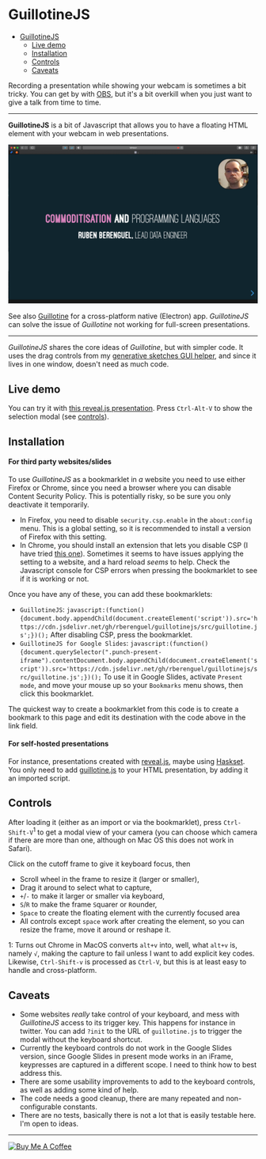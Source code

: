 # GuillotineJS

- [GuillotineJS](#guillotine)
  - [Live demo](#live-demo)
  - [Installation](#installation)
  - [Controls](#controls)
  - [Caveats](#caveats)
  
  
Recording a presentation while showing your webcam is sometimes a bit tricky. You can get by with [OBS](https://obsproject.com), but it's a bit overkill when you just want to give a talk from time to time.

---

**GuillotineJS** is a bit of Javascript that allows you to have a floating HTML element with your webcam in web presentations.

<img src="resources/guillotinejs.png" width="760"/></a>

See also [Guillotine](https://github.com/rberenguel/Guillotine) for a cross-platform native (Electron) app. _GuillotineJS_ can solve the issue of _Guillotine_ not working for full-screen presentations.

---

_GuillotineJS_ shares the core ideas of _Guillotine_, but with simpler code. It uses the drag controls from my [generative sketches GUI helper](https://mostlymaths.net/2020/05/blot-painting-p5js-sketch.html/#the-gui), and since it lives in one window, doesn't need as much code.

## Live demo

You can try it with [this reveal.js presentation](https://mostlymaths.net/commoditisation-languages/commoditisation.html#/commoditisation-and-programming-languages). Press `Ctrl-Alt-V` to show the selection modal (see [controls](#controls)).

## Installation

#### For third party websites/slides
 
To use _GuillotineJS_ as a bookmarklet in _a_ website you need to use either Firefox or Chrome, since you need a browser where you can disable Content Security Policy. This is potentially risky, so be sure you only deactivate it temporarily.

- In Firefox, you need to disable `security.csp.enable` in the `about:config` menu. This is a global setting, so it is recommended to install a version of Firefox with this setting. 
- In Chrome, you should install an extension that lets you disable CSP (I have tried [this one](https://chrome.google.com/webstore/detail/disable-content-security/ieelmcmcagommplceebfedjlakkhpden?hl=en)). Sometimes it seems to have issues applying the setting to a website, and a hard reload _seems_ to help. Check the Javascript console for CSP errors when pressing the bookmarklet to see if it is working or not.

Once you have any of these, you can add these bookmarklets:

- `GuillotineJS`: `javascript:(function(){document.body.appendChild(document.createElement('script')).src='https://cdn.jsdelivr.net/gh/rberenguel/guillotinejs/src/guillotine.js';})();` After disabling CSP, press the bookmarklet.
- `GuillotineJS for Google Slides`: `javascript:(function(){document.querySelector(".punch-present-iframe").contentDocument.body.appendChild(document.createElement('script')).src='https://cdn.jsdelivr.net/gh/rberenguel/guillotinejs/src/guillotine.js';})();` To use it in Google Slides, activate `Present mode`, and move your mouse up so your `Bookmarks` menu shows, then click this bookmarklet.

The quickest way to create a bookmarklet from this code is to create a bookmark to this page and edit its destination with the code above in the link field.

#### For self-hosted presentations

For instance, presentations created with [reveal.js](https://revealjs.com), maybe using [Haskset](https://github.com/rberenguel/haskset). You only need to add [guillotine.js](src/guillotine.js) to your HTML presentation, by adding it an imported script. 

## Controls

After loading it (either as an import or via the bookmarklet), press `Ctrl-Shift-V`<sup>1</sup> to get a modal view of your camera (you can choose which camera if there are more than one, although on Mac OS this does not work in Safari). 

Click on the cutoff frame to give it keyboard focus, then
- Scroll wheel in the frame to resize it (larger or smaller),
- Drag it around to select what to capture,
- `+`/`-` to make it larger or smaller via keyboard,
- `S`/`R` to make the frame `S`quarer or `R`ounder,
- `Space` to create the floating element with the currently focused area
- All controls except `space` work after creating the element, so you can resize the frame, move it around or reshape it.

1: Turns out Chrome in MacOS converts `alt+v` into, well, what `alt+v` is, namely `√`, making the capture to fail unless I want to add explicit key codes. Likewise, `Ctrl-Shift-v` is processed as `Ctrl-V`, but this is at least easy to handle and cross-platform.

## Caveats

* Some websites _really_ take control of your keyboard, and mess with _GuillotineJS_ access to its trigger key. This happens for instance in twitter. You can add `?init` to the URL of `guillotine.js` to trigger the modal without the keyboard shortcut.
* Currently the keyboard controls do not work in the Google Slides version, since Google Slides in present mode works in an iFrame, keypresses are captured in a different scope. I need to think how to best address this.
* There are some usability improvements to add to the keyboard controls, as well as adding some kind of help.
* The code needs a good cleanup, there are many repeated and non-configurable constants.
* There are no tests, basically there is not a lot that is easily testable here. I'm open to ideas.
---

<a href="https://www.buymeacoffee.com/rberenguel" target="_blank"><img src="https://cdn.buymeacoffee.com/buttons/default-orange.png" alt="Buy Me A Coffee" height="51" width="217"></a>


